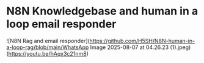 # N8N Knowledgebase and human in a loop email responder

![N8N Rag and email responder](https://github.com/H5SH/N8N-human-in-a-loop-rag/blob/main/WhatsApp Image 2025-08-07 at 04.26.23 (1).jpeg)
(https://youtu.be/hAqx3c21nm8)
